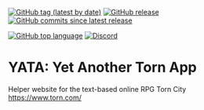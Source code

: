 [![GitHub tag (latest by date)](https://img.shields.io/github/tag-date/kivou-2000607/yata.svg)](https://github.com/Kivou-2000607/yata/tags)
[![GitHub release](https://img.shields.io/github/release/kivou-2000607/yata.svg)](https://github.com/Kivou-2000607/yata/releases)
[![GitHub commits since latest release](https://img.shields.io/github/commits-since/kivou-2000607/yata/v1.0.svg)](https://github.com/Kivou-2000607/yata/commits/master)

[![GitHub top language](https://img.shields.io/github/languages/top/kivou-2000607/yata.svg?logo=python)](https://github.com/Kivou-2000607/yata/search?l=python)
[![Discord](https://img.shields.io/discord/581227228537421825.svg?logo=DISCORD)](https://discord.gg/tZaYpbG)

# YATA: Yet Another Torn App

Helper website for the text-based online RPG Torn City https://www.torn.com/
